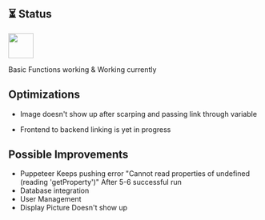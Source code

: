 ## ⏳ Status

<img src="https://cdn.discordapp.com/attachments/795866620412428330/953593490061815878/svgviewer-png-output_battery.png" width="50px"><p>Basic Functions working & Working currently</p>

## Optimizations

- Image doesn't show up after scarping and passing link through variable

- Frontend to backend linking is yet in progress

## Possible Improvements

- Puppeteer Keeps pushing error "Cannot read properties of undefined (reading 'getProperty')" After 5-6 successful run
- Database integration
- User Management
- Display Picture Doesn't show up
